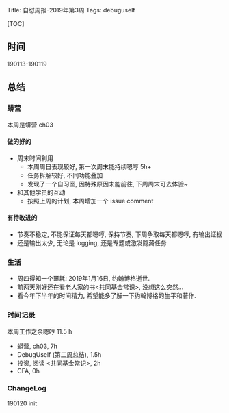 Title: 自怼周报-2019年第3周
Tags: debuguself

[TOC]

## 时间
190113-190119

## 总结

### 蟒营

本周是蟒营 ch03

#### 做的好的
- 周末时间利用
	- 本周周日表现较好, 第一次周末能持续嗯哼 5h+
	- 任务拆解较好, 不同功能叠加
	- 发现了一个自习室, 因特殊原因未能前往, 下周周末可去体验~
- 和其他学员的互动
	- 按照上周的计划, 本周增加一个 issue comment

#### 有待改进的
- 节奏不稳定, 不能保证每天都嗯哼, 保持节奏, 下周争取每天都嗯哼, 有输出证据
- 还是输出太少, 无论是 logging, 还是专题或激发隐藏任务

### 生活

- 周四得知一个噩耗: 2019年1月16日, 约翰博格逝世. 
- 前两天刚好还在看老人家的书<共同基金常识>, 没想这么突然...
- 看今年下半年的时间精力, 希望能多了解一下约翰博格的生平和著作.

### 时间记录

本周工作之余嗯哼 11.5 h

- 蟒营, ch03, 7h
- DebugUself (第二周总结), 1.5h
- 投资, 阅读 <共同基金常识>, 2h 
- CFA, 0h

### ChangeLog

190120 init